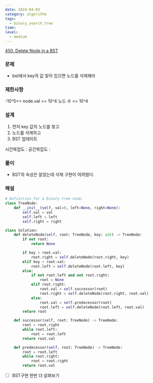 ```yaml
---
date: 2024-04-03
category: algorithm
tags:
  - binary_search_tree
time: 
level:
  - medium
---
```

[450. Delete Node in a BST](https://leetcode.com/problems/delete-node-in-a-bst/)
### 문제
- bst에서 key의 값 찾아 있으면 노드를 삭제해라
### 제한사항
-10^5<= node.val <= 10^4
노드 수 <= 10^4
### 설계
1. 먼저 key 값의 노드를 찾고
2. 노드를 삭제하고
3. BST 업데이트

시간복잡도 :
공간복잡도 :
### 풀이
- BST의 속성은 알았는데 삭제 구현이 어려웠다.

### 해설
```python
# Definition for a binary tree node.
class TreeNode:
    def __init__(self, val=0, left=None, right=None):
        self.val = val
        self.left = left
        self.right = right

class Solution:
    def deleteNode(self, root: TreeNode, key: int) -> TreeNode:
        if not root:
            return None

        if key > root.val:
            root.right = self.deleteNode(root.right, key)
        elif key < root.val:
            root.left = self.deleteNode(root.left, key)
        else:
            if not root.left and not root.right:
                root = None
            elif root.right:
                root.val = self.successor(root)
                root.right = self.deleteNode(root.right, root.val)
            else:
                root.val = self.predecessor(root)
                root.left = self.deleteNode(root.left, root.val)
        return root

    def successor(self, root: TreeNode) -> TreeNode:
        root = root.right
        while root.left:
            root = root.left
        return root.val

    def predecessor(self, root: TreeNode) -> TreeNode:
        root = root.left
        while root.right:
            root = root.right
        return root.val
```

- [ ] BST구현 한번 더 살펴보기